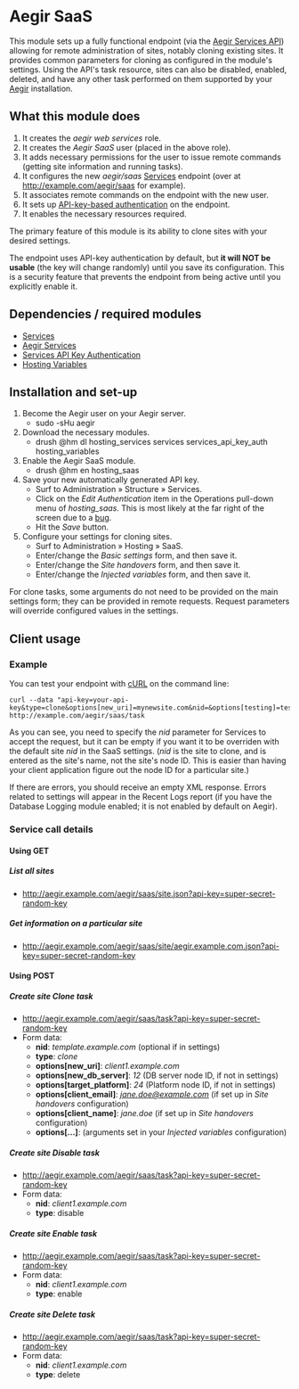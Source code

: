 Aegir SaaS
==========

This module sets up a fully functional endpoint (via the [Aegir Services API](https://www.drupal.org/project/hosting_services)) allowing for remote administration of sites, notably cloning existing sites.  It provides common parameters for cloning as configured in the module's settings.  Using the API's task resource, sites can also be disabled, enabled, deleted, and have any other task performed on them supported by your [Aegir](https://www.drupal.org/project/hostmaster) installation.

## What this module does

1. It creates the *aegir web services* role.
2. It creates the *Aegir SaaS* user (placed in the above role).
3. It adds necessary permissions for the user to issue remote commands (getting site information and running tasks).
4. It configures the new *aegir/saas* [Services](https://www.drupal.org/project/services) endpoint (over at http://example.com/aegir/saas for example).
5. It associates remote commands on the endpoint with the new user.
6. It sets up [API-key-based authentication](https://www.drupal.org/project/services_api_key_auth) on the endpoint.
7. It enables the necessary resources required.

The primary feature of this module is its ability to clone sites with your desired settings.

The endpoint uses API-key authentication by default, but **it will NOT be usable** (the key will change randomly) until you save its configuration.  This is a security feature that prevents the endpoint from being active until you explicitly enable it.

## Dependencies / required modules

* [Services](https://www.drupal.org/project/services)
* [Aegir Services](https://www.drupal.org/project/hosting_services)
* [Services API Key Authentication](https://www.drupal.org/project/services_api_key_auth)
* [Hosting Variables](https://www.drupal.org/project/hosting_variables)

## Installation and set-up

1. Become the Aegir user on your Aegir server.
    * sudo -sHu aegir
2. Download the necessary modules.
    * drush @hm dl hosting_services services services_api_key_auth hosting_variables
3. Enable the Aegir SaaS module.
    * drush @hm en hosting_saas
4. Save your new automatically generated API key.
    * Surf to Administration » Structure » Services.
    * Click on the *Edit Authentication* item in the Operations pull-down menu of *hosting_saas*.  This is most likely at the far right of the screen due to a [bug](https://www.drupal.org/node/2706709).
    * Hit the *Save* button.
5. Configure your settings for cloning sites.
    * Surf to Administration » Hosting » SaaS.
    * Enter/change the *Basic settings* form, and then save it.
    * Enter/change the *Site handovers* form, and then save it.
    * Enter/change the *Injected variables* form, and then save it.

For clone tasks, some arguments do not need to be provided on the main settings form; they can be provided in remote requests.  Request parameters will override configured values in the settings.

## Client usage

### Example

You can test your endpoint with [cURL](https://en.wikipedia.org/wiki/CURL) on the command line:

    curl --data "api-key=your-api-key&type=clone&options[new_uri]=mynewsite.com&nid=&options[testing]=test" http://example.com/aegir/saas/task

As you can see, you need to specify the *nid* parameter for Services to accept the request, but it can be empty if you want it to be overriden with the default site *nid* in the SaaS settings. (*nid* is the site to clone, and is entered as the site's name, not the site's node ID.  This is easier than having your client application figure out the node ID for a particular site.)

If there are errors, you should receive an empty XML response. Errors related to settings will appear in the Recent Logs report (if you have the Database Logging module enabled; it is not enabled by default on Aegir).

### Service call details

#### Using GET

##### List all sites

* http://aegir.example.com/aegir/saas/site.json?api-key=super-secret-random-key

##### Get information on a particular site

* http://aegir.example.com/aegir/saas/site/aegir.example.com.json?api-key=super-secret-random-key

#### Using POST

##### Create site Clone task

* http://aegir.example.com/aegir/saas/task?api-key=super-secret-random-key
* Form data:
    * **nid**: *template.example.com* (optional if in settings)
    * **type**: *clone*
    * **options[new_uri]**: *client1.example.com*
    * **options[new_db_server]**: *12* (DB server node ID, if not in settings)
    * **options[target_platform]**: *24* (Platform node ID, if not in settings)
    * **options[client_email]**: *jane.doe@example.com* (if set up in *Site handovers* configuration)
    * **options[client_name]**: *jane.doe* (if set up in *Site handovers* configuration)
    * **options[...]**: (arguments set in your *Injected variables* configuration)

##### Create site Disable task

* http://aegir.example.com/aegir/saas/task?api-key=super-secret-random-key
* Form data:
    * **nid**: *client1.example.com*
    * **type**: disable

##### Create site Enable task

* http://aegir.example.com/aegir/saas/task?api-key=super-secret-random-key
* Form data:
    * **nid**: *client1.example.com*
    * **type**: enable

##### Create site Delete task

* http://aegir.example.com/aegir/saas/task?api-key=super-secret-random-key
* Form data:
    * **nid**: *client1.example.com*
    * **type**: delete